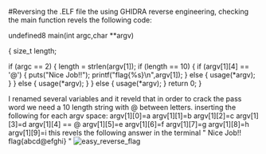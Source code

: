 #Reversing the .ELF file the using GHIDRA reverse engineering, checking the main function revels the following code:

undefined8 main(int argc,char **argv)

{
  size_t length;
  
  if (argc == 2) {
    length = strlen(argv[1]);
    if (length == 10) {
      if (argv[1][4] == '@') {
        puts("Nice Job!!");
        printf("flag{%s}\n",argv[1]);
      }
      else {
        usage(*argv);
      }
    }
    else {
      usage(*argv);
    }
  }
  else {
    usage(*argv);
  }
  return 0;
}


I renamed several variables and it reveld that in order to crack the pass word we need a 10 length string with @ between letters.
inserting the following for each argv space:
argv[1][0]=a
argv[1][1]=b
argv[1][2]=c
argv[1][3]=d
argv[1][4] == @
argv[1][5]=e
argv[1][6]=f
argv[1][7]=g
argv[1][8]=h
argv[1][9]=i
this revels the following answer in the terminal 
"
Nice Job!!
flag{abcd@efghi}
"
![easy_reverse_flag](https://user-images.githubusercontent.com/30953572/184820208-cd49bfac-9469-447d-a470-37b4f63d155d.png)
